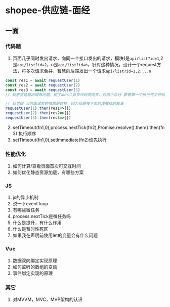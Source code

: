 # shopee-供应链-面经

## 一面
### 代码题
1. 页面几乎同时发出请求，向同一个接口发出的请求，模块1是`api/list?id=1`,2是`api/list?id=2`，n是`api/list?id=n`，针对这种情况，设计一个request方法，将多次请求合并，智慧向后端发出一个请求`api/list?id=1,2,...n`
```js
const res1 = await requestUser(1)
const res2 = await requestUser(2)
const res3 = await requestUser(3)
// 我感觉这题出得有问题，用了await异步代码变同步，后两个执行 要等第一个执行完才开始

// 我觉得 当时面试官的意思是这样，因为我是按下面的理解给的解法
requestUser(1).then(res1=>{})
requestUser(2).then(res2=>{})
requestUser(3).then(res3=>{})
```

2. setTimeout(fn1,0),process.nextTick(fn2),Promise.resolve().then().then(fn3) 执行顺序
3. setTimeout(fn1,0),setImmediate(fn2)谁先执行


### 性能优化
1. 如何计算/查看页面首次可交互时间
2. 如何优化静态资源加载，有哪些方案

### JS
1. js的异步机制
2. 说一下event loop
3. 有哪些微任务
4. process.nextTick是微任务吗
5. 什么是提升，有什么作用
6. 什么是暂时性死区
7. 如果我在声明前使用let的变量会有什么问题

### Vue
1. 数据双向绑定实现原理
2. 如何监听的数组的变动
3. 事件绑定实现的原理

### 其它
1. 对MVVM，MVC，MVP架构的认识